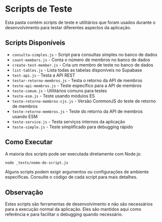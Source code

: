 # Scripts de Teste

Esta pasta contém scripts de teste e utilitários que foram usados durante o desenvolvimento para testar diferentes aspectos da aplicação.

## Scripts Disponíveis

- `consulta-simples.js` - Script para consultas simples no banco de dados
- `count-members.js` - Conta o número de membros no banco de dados
- `create-test-member.js` - Cria um membro de teste no banco de dados
- `list-tables.js` - Lista todas as tabelas disponíveis no Supabase
- `test-api.js` - Testa a API REST
- `testar-retorno-membros.js` - Testa o retorno da API de membros
- `teste-api-membros.js` - Teste específico para a API de membros
- `teste-comum.js` - Utilitários comuns para testes
- `teste-esm.js` - Teste usando módulos ES
- `teste-retorno-membros-cjs.js` - Versão CommonJS do teste de retorno de membros
- `teste-retorno-membros.js` - Teste do retorno da API de membros usando ESM
- `teste-service.js` - Testa serviços internos da aplicação
- `teste-simple.js` - Teste simplificado para debugging rápido

## Como Executar

A maioria dos scripts pode ser executada diretamente com Node.js:

```bash
node _tests/nome-do-script.js
```

Alguns scripts podem exigir argumentos ou configurações de ambiente específicas. Consulte o código de cada script para mais detalhes.

## Observação

Estes scripts são ferramentas de desenvolvimento e não são necessários para a execução normal da aplicação. Eles são mantidos aqui como referência e para facilitar o debugging quando necessário.
